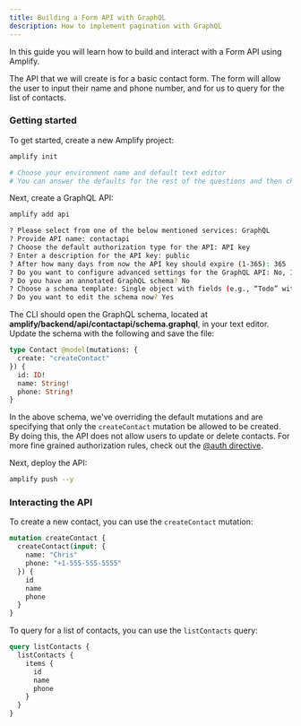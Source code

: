 ```yaml
---
title: Building a Form API with GraphQL
description: How to implement pagination with GraphQL
---
```


In this guide you will learn how to build and interact with a Form API using Amplify.

The API that we will create is for a basic contact form. The form will allow the user to input their name and phone number, and for us to query for the list of contacts.

### Getting started

To get started, create a new Amplify project:

```sh
amplify init

# Choose your environment name and default text editor
# You can answer the defaults for the rest of the questions and then choose the AWS profile you'd like to use for this project.
```

Next, create a GraphQL API:

```sh
amplify add api

? Please select from one of the below mentioned services: GraphQL
? Provide API name: contactapi
? Choose the default authorization type for the API: API key
? Enter a description for the API key: public
? After how many days from now the API key should expire (1-365): 365
? Do you want to configure advanced settings for the GraphQL API: No, I am done.
? Do you have an annotated GraphQL schema? No
? Choose a schema template: Single object with fields (e.g., “Todo” with ID, name, description)
? Do you want to edit the schema now? Yes
```

The CLI should open the GraphQL schema, located at __amplify/backend/api/contactapi/schema.graphql__, in your text editor. Update the schema with the following and save the file:

```graphql
type Contact @model(mutations: {
  create: "createContact"
}) {
  id: ID!
  name: String!
  phone: String!
}
```

<amplify-callout>

In the above schema, we've overriding the default mutations and are specifying that only the `createContact` mutation be allowed to be created. By doing this, the API does not allow users to update or delete contacts. For more fine grained authorization rules, check out the [@auth directive](~/cli/graphql-transformer/auth.md).

</amplify-callout>

Next, deploy the API:

```sh
amplify push --y
```

### Interacting the API

To create a new contact, you can use the `createContact` mutation:

```graphql
mutation createContact {
  createContact(input: {
    name: "Chris"
    phone: "+1-555-555-5555"
  }) {
    id
    name
    phone
  }
}
```

To query for a list of contacts, you can use the `listContacts` query:

```graphql
query listContacts {
  listContacts {
    items {
      id
      name
      phone
    }
  }
}
```

<inline-fragment platform="js" src="~/guides/api-graphql/fragments/js/building-a-form-api.md"></inline-fragment>
